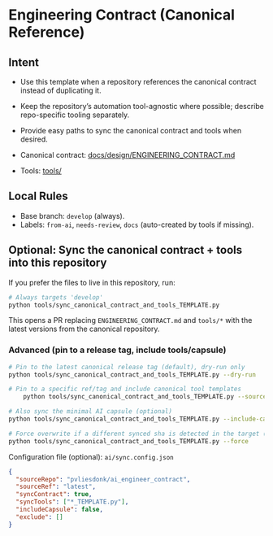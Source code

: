 # Engineering Contract (Canonical Reference)

## Intent

- Use this template when a repository references the canonical contract instead of duplicating it.
- Keep the repository’s automation tool-agnostic where possible; describe repo-specific tooling separately.
- Provide easy paths to sync the canonical contract and tools when desired.

- Canonical contract: [docs/design/ENGINEERING_CONTRACT.md](https://github.com/pvliesdonk/ai_engineer_contract/blob/main/docs/design/ENGINEERING_CONTRACT.md)
- Tools: [tools/](https://github.com/pvliesdonk/ai_engineer_contract/tree/main/tools)

## Local Rules

- Base branch: `develop` (always).
- Labels: `from-ai`, `needs-review`, `docs` (auto-created by tools if missing).

## Optional: Sync the canonical contract + tools into this repository

If you prefer the files to live in this repository, run:

```bash
# Always targets 'develop'
python tools/sync_canonical_contract_and_tools_TEMPLATE.py
```

This opens a PR replacing `ENGINEERING_CONTRACT.md` and `tools/*` with the latest versions from the canonical repository.

### Advanced (pin to a release tag, include tools/capsule)

```bash
# Pin to the latest canonical release tag (default), dry-run only
python tools/sync_canonical_contract_and_tools_TEMPLATE.py --dry-run

# Pin to a specific ref/tag and include canonical tool templates
    python tools/sync_canonical_contract_and_tools_TEMPLATE.py --source-ref ai_engineer_contract-v2.3.0 --include-tools

# Also sync the minimal AI capsule (optional)
python tools/sync_canonical_contract_and_tools_TEMPLATE.py --include-capsule

# Force overwrite if a different synced sha is detected in the target (use with care)
python tools/sync_canonical_contract_and_tools_TEMPLATE.py --force
```

Configuration file (optional): `ai/sync.config.json`

```json
{
  "sourceRepo": "pvliesdonk/ai_engineer_contract",
  "sourceRef": "latest",
  "syncContract": true,
  "syncTools": ["*_TEMPLATE.py"],
  "includeCapsule": false,
  "exclude": []
}
```
